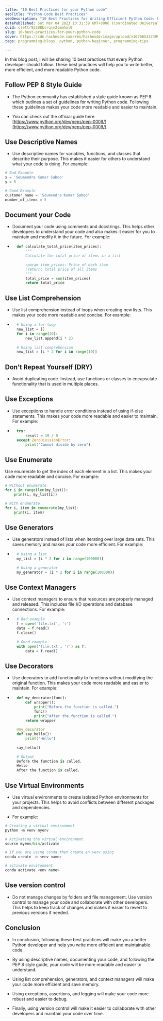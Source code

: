 ```yaml
---
title: "10 Best Practices for your Python code"
seoTitle: "Python Code Best Practices"
seoDescription: "10 Best Practices for Writing Efficient Python Code: Follow PEP 8, Use Descriptive Names, Document Your Code, and More!"
datePublished: Sat Mar 04 2023 10:31:39 GMT+0000 (Coordinated Universal Time)
cuid: clettr9z208borqnv2lmmhol0
slug: 10-best-practices-for-your-python-code
cover: https://cdn.hashnode.com/res/hashnode/image/upload/v1676653373996/6ccfacd3-2aee-4ce3-945f-f1a13589c4c2.png
tags: programming-blogs, python, python-beginner, programming-tips

---
```


In this blog post, I will be sharing 10 best practices that every Python developer should follow. These best practices will help you to write better, more efficient, and more readable Python code.

## Follow PEP 8 Style Guide

* The Python community has established a style guide known as PEP 8 which outlines a set of guidelines for writing Python code. Following these guidelines makes your code more readable and easier to maintain.
    
* You can check out the official guide here: [https://www.python.org/dev/peps/pep-0008/](https://www.python.org/dev/peps/pep-0008/)
    

## Use Descriptive Names

* Use descriptive names for variables, functions, and classes that describe their purpose. This makes it easier for others to understand what your code is doing. For example:
    

```python
# Bad Example
x = 'Soumendra Kumar Sahoo'
y = 5

# Good Example
customer_name = 'Soumendra Kumar Sahoo'
number_of_items = 5
```

## Document your Code

* Document your code using comments and docstrings. This helps other developers to understand your code and also makes it easier for you to maintain and modify it in the future. For example:
    
* ```python
    def calculate_total_price(item_prices):
        """
        Calculate the total price of items in a list
    
        :param item_prices: Price of each item 
        :return: total price of all items
        """
        total_price = sum(item_prices)
        return total_price
    ```
    

## Use List Comprehension

* Use list comprehension instead of loops when creating new lists. This makes your code more readable and concise. For example:
    
* ```python
    # Using a for loop
    new_list = []
    for i in range(10):
        new_list.append(i * 2)
    
    # Using list comprehension
    new_list = [i * 2 for i in range(10)]
    ```
    

## Don't Repeat Yourself (DRY)

* Avoid duplicating code. Instead, use functions or classes to encapsulate functionality that is used in multiple places.
    

## Use Exceptions

* Use exceptions to handle error conditions instead of using if-else statements. This makes your code more readable and easier to maintain. For example:
    
* ```python
    try:
        result = 10 / 0
    except ZeroDivisionError:
        print("Cannot divide by zero")
    ```
    

## Use Enumerate

Use enumerate to get the index of each element in a list. This makes your code more readable and concise. For example:

```python
# Without enumerate
for i in range(len(my_list)):
    print(i, my_list[i])

# With enumerate
for i, item in enumerate(my_list):
    print(i, item)
```

## Use Generators

* Use generators instead of lists when iterating over large data sets. This saves memory and makes your code more efficient. For example:
    
* ```python
    # Using a list
    my_list = [i * 2 for i in range(100000)]
    
    # Using a generator
    my_generator = (i * 2 for i in range(100000))
    ```
    

## Use Context Managers

* Use context managers to ensure that resources are properly managed and released. This includes file I/O operations and database connections. For example:
    
* ```python
    # Bad example
    f = open('file.txt', 'r')
    data = f.read()
    f.close()
    
    # Good example
    with open('file.txt', 'r') as f:
        data = f.read()
    ```
    

## Use Decorators

* Use decorators to add functionality to functions without modifying the original function. This makes your code more readable and easier to maintain. For example:
    
* ```python
    def my_decorator(func):
        def wrapper():
            print("Before the function is called.")
            func()
            print("After the function is called.")
        return wrapper
    
    @my_decorator
    def say_hello():
        print("Hello")
    
    say_hello()
    
    # Output
    Before the function is called.
    Hello
    After the function is called.
    ```
    

## Use Virtual Environments

* Use virtual environments to create isolated Python environments for your projects. This helps to avoid conflicts between different packages and dependencies.
    
* For example:
    

```python
# Creating a virtual environment
python -m venv myenv

# Activating the virtual environment
source myenv/bin/activate

# if you are using conda then create an venv using
conda create -n <env name>

# activate environment
conda activate <env name>
```

## Use version control

* Do not manage changes by folders and file management. Use version control to manage your code and collaborate with other developers. This helps to keep track of changes and makes it easier to revert to previous versions if needed.
    

## Conclusion

* In conclusion, following these best practices will make you a better Python developer and help you write more efficient and maintainable code.
    
* By using descriptive names, documenting your code, and following the PEP 8 style guide, your code will be more readable and easier to understand.
    
* Using list comprehension, generators, and context managers will make your code more efficient and save memory.
    
* Using exceptions, assertions, and logging will make your code more robust and easier to debug.
    
* Finally, using version control will make it easier to collaborate with other developers and maintain your code over time.